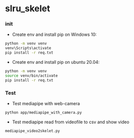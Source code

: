 # slru_skelet

### init
- Create env and install pip on Windows 10:
```bash
python -m venv venv
venv\Scripts\activate
pip install -r req.txt
```
- Create env and install pip on ubuntu 20.04:
```bash
python -m venv venv
source venv/bin/activate
pip install -r req.txt
```

### Test
- Test mediapipe with web-camera
```bash
python app/mediapipe_with_camera.py
```
- Test mediapipe read from videofile to csv and show video
```bash
mediapipe_video2skelet.py
```
